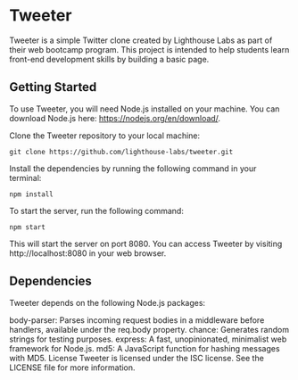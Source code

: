 # Tweeter

Tweeter is a simple Twitter clone created by Lighthouse Labs as part of their web bootcamp program. This project is intended to help students learn front-end development skills by building a basic page.

## Getting Started

To use Tweeter, you will need Node.js installed on your machine. You can download Node.js here: https://nodejs.org/en/download/.

Clone the Tweeter repository to your local machine:

`git clone https://github.com/lighthouse-labs/tweeter.git`

Install the dependencies by running the following command in your terminal:

`npm install`

To start the server, run the following command:

`npm start`

This will start the server on port 8080. You can access Tweeter by visiting http://localhost:8080 in your web browser.

## Dependencies

Tweeter depends on the following Node.js packages:

body-parser: Parses incoming request bodies in a middleware before handlers, available under the req.body property.
chance: Generates random strings for testing purposes.
express: A fast, unopinionated, minimalist web framework for Node.js.
md5: A JavaScript function for hashing messages with MD5.
License
Tweeter is licensed under the ISC license. See the LICENSE file for more information.
